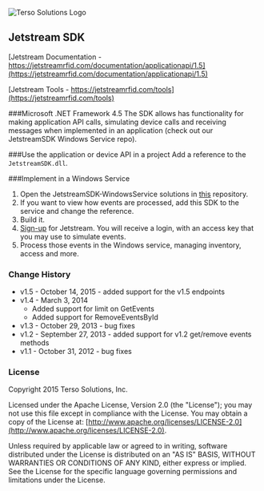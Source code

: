 ![Terso Solutions Logo](http://www.tersosolutions.com/wp-content/uploads/2016/04/TersoHorizontal_BlackGreen.png "Terso Solutions, Inc.")

## Jetstream SDK
[Jetstream Documentation - https://jetstreamrfid.com/documentation/applicationapi/1.5](https://jetstreamrfid.com/documentation/applicationapi/1.5)

[Jetstream Tools - https://jetstreamrfid.com/tools](https://jetstreamrfid.com/tools)
 
###Microsoft .NET Framework 4.5
The SDK allows has functionality for making application API calls, simulating device calls and receiving messages when implemented in an application (check out our JetstreamSDK Windows Service repo).

###Use the application or device API in a project
Add a reference to the `JetstreamSDK.dll`.

###Implement in a Windows Service
1. Open the JetstreamSDK-WindowsService solutions in [this](https://github.com/tersosolutions/JetstreamSDK-WindowsService) repository.
2. If you want to view how events are processed, add this SDK to the service and change the reference.
3. Build it.
4. [Sign-up](https://www.jetstreamrfid.com/login/signup) for Jetstream. You will receive a login, with an access key that you may use to simulate events.
5. Process those events in the Windows service, managing inventory, access and more.

### Change History
* v1.5 - October 14, 2015 - added support for the v1.5 endpoints
* v1.4 - March 3, 2014
  * Added support for limit on GetEvents
  * Added support for RemoveEventsById
* v1.3 - October 29, 2013 - bug fixes
* v1.2 - September 27, 2013 - added support for v1.2 get/remove events methods
* v1.1 - October 31, 2012 - bug fixes

### License
Copyright 2015 Terso Solutions, Inc.

Licensed under the Apache License, Version 2.0 (the "License"); you may not use this file except in compliance with the License. You may obtain a copy of the License at:
[http://www.apache.org/licenses/LICENSE-2.0](http://www.apache.org/licenses/LICENSE-2.0).

Unless required by applicable law or agreed to in writing, software distributed under the License is distributed on an "AS IS" BASIS, WITHOUT WARRANTIES OR CONDITIONS OF ANY KIND, either express or implied. See the License for the specific language governing permissions and limitations under the License.
